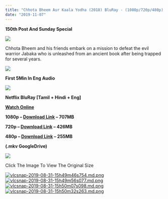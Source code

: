 ```yaml
---
title: "Chhota Bheem Aur Kaala Yodha (2018) BluRay - (1080p/720p/480p) - Multi Aud [Tamil + Hindi + Eng] - x264 - (700MB/400MB/250MB)"
date: "2019-11-07"
---
```


**150th Post And Sunday Special**

[![](https://1.bp.blogspot.com/-R9omFnQXhLo/XWpKN9WDhYI/AAAAAAAAAvE/szowI6-vhogcCKWMiRyrIWxisJBuuIKzgCLcBGAs/s1600/vlcsnap-2019-08-31-15h49m34s629.png)](https://1.bp.blogspot.com/-R9omFnQXhLo/XWpKN9WDhYI/AAAAAAAAAvE/szowI6-vhogcCKWMiRyrIWxisJBuuIKzgCLcBGAs/s1600/vlcsnap-2019-08-31-15h49m34s629.png)

Chhota Bheem and his friends embark on a mission to defeat the evil warrior Jabaka who is unleashed from an ancient book after being trapped for several years.

[![](https://1.bp.blogspot.com/-k65POI1PBU4/XJ-DPWzpvkI/AAAAAAAAAag/d-DJiJNifeI8jyqs_e9XhUwmMhi3PjKPgCPcBGAYYCw/s1600/ezgif-4-b0c2339f90.gif)](https://1.bp.blogspot.com/-k65POI1PBU4/XJ-DPWzpvkI/AAAAAAAAAag/d-DJiJNifeI8jyqs_e9XhUwmMhi3PjKPgCPcBGAYYCw/s1600/ezgif-4-b0c2339f90.gif)

**First 5Min In Eng Audio**

[![](https://1.bp.blogspot.com/-fai1ZuUwnbA/XIjy2aT4irI/AAAAAAAAANw/WFW0YRK47_8GLAt3pPBSzBk0GJA6Mk5fgCPcBGAYYCw/s1600/torrborder.gif)](https://1.bp.blogspot.com/-fai1ZuUwnbA/XIjy2aT4irI/AAAAAAAAANw/WFW0YRK47_8GLAt3pPBSzBk0GJA6Mk5fgCPcBGAYYCw/s1600/torrborder.gif)

**Netflix BluRay \[Tamil + Hindi + Eng\]**

**[Watch Online](https://toonnetworktamilvideos.blogspot.com/p/chhota-bheem-aur-kaala-yodha-2018.html)**

**1080p – [Download Link](https://drive.google.com/open?id=1ML6D6FoIuvAHu7U9n8YDONRbqN04rS92) – 707MB**

 **720p – [Download Link](https://drive.google.com/file/d/1znSiSsbt-rLKf4cA_-6BJp7CFPCOjmrn/view) – 426MB**

 **480p – [Download Link](https://drive.google.com/open?id=15cbSB339kBqMHFMpAfnZMaC5LYDVjS2d) – 255MB**

**(.mkv GoogleDrive)**

[![](https://1.bp.blogspot.com/-fai1ZuUwnbA/XIjy2aT4irI/AAAAAAAAANw/WFW0YRK47_8GLAt3pPBSzBk0GJA6Mk5fgCPcBGAYYCw/s1600/torrborder.gif)](https://1.bp.blogspot.com/-fai1ZuUwnbA/XIjy2aT4irI/AAAAAAAAANw/WFW0YRK47_8GLAt3pPBSzBk0GJA6Mk5fgCPcBGAYYCw/s1600/torrborder.gif)

Click The Image To View The Original Size

[![vlcsnap-2019-08-31-15h49m46s754.md.png](https://extraimage.com/images/2019/08/31/vlcsnap-2019-08-31-15h49m46s754.md.png)](https://extraimage.com/image/qcp75)[![vlcsnap-2019-08-31-15h49m56s077.md.png](https://extraimage.com/images/2019/08/31/vlcsnap-2019-08-31-15h49m56s077.md.png)](https://extraimage.com/image/qcdLo)[![vlcsnap-2019-08-31-15h50m07s098.md.png](https://extraimage.com/images/2019/08/31/vlcsnap-2019-08-31-15h50m07s098.md.png)](https://extraimage.com/image/qcuhs)[![vlcsnap-2019-08-31-15h50m32s263.md.png](https://extraimage.com/images/2019/08/31/vlcsnap-2019-08-31-15h50m32s263.md.png)](https://extraimage.com/image/qchmt)
